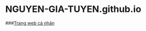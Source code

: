 # NGUYEN-GIA-TUYEN.github.io

###[Trang web cá nhân](https://nguyen-gia-tuyen.github.io/REPO/NGUYENGIATUYEN.html)
